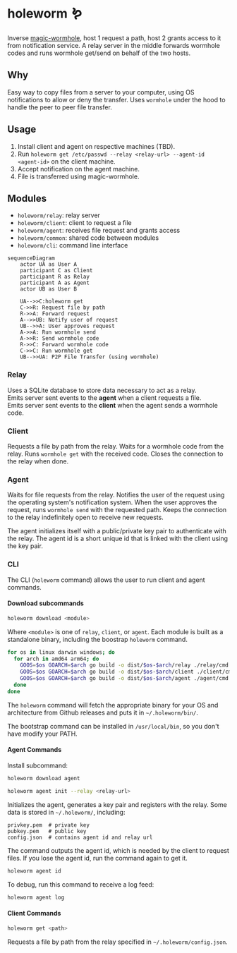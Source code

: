 # holeworm 🪱

Inverse [magic-wormhole](https://github.com/magic-wormhole/magic-wormhole), host 1 request a path, host 2 grants access to it from notification service.
A relay server in the middle forwards wormhole codes and runs wormhole get/send on behalf of the two hosts.

## Why

Easy way to copy files from a server to your computer, using OS notifications to allow or deny the transfer.
Uses `wormhole` under the hood to handle the peer to peer file transfer.

## Usage

1. Install client and agent on respective machines (TBD).
2. Run `holeworm get /etc/passwd --relay <relay-url> --agent-id <agent-id>` on the client machine.
3. Accept notification on the agent machine.
4. File is transferred using magic-wormhole.

## Modules

- `holeworm/relay`: relay server
- `holeworm/client`: client to request a file
- `holeworm/agent`: receives file request and grants access
- `holeworm/common`: shared code between modules
- `holeworm/cli`: command line interface

```mermaid
sequenceDiagram
    actor UA as User A
    participant C as Client
    participant R as Relay
    participant A as Agent
    actor UB as User B

    UA-->>C:holeworm get
    C->>R: Request file by path
    R->>A: Forward request
    A-->>UB: Notify user of request
    UB-->>A: User approves request
    A->>A: Run wormhole send
    A->>R: Send wormhole code
    R->>C: Forward wormhole code
    C->>C: Run wormhole get
    UB-->>UA: P2P File Transfer (using wormhole)
```

### Relay

Uses a SQLite database to store data necessary to act as a relay.   
Emits server sent events to the **agent** when a client requests a file.   
Emits server sent events to the **client** when the agent sends a wormhole code. 

### Client

Requests a file by path from the relay.
Waits for a wormhole code from the relay.
Runs `wormhole get` with the received code.
Closes the connection to the relay when done.

### Agent

Waits for file requests from the relay.
Notifies the user of the request using the operating system's notification system.
When the user approves the request, runs `wormhole send` with the requested path.
Keeps the connection to the relay indefinitely open to receive new requests.

The agent initializes itself with a public/private key pair to authenticate with the relay.
The agent id is a short unique id that is linked with the client using the key pair.

### CLI

The CLI (`holeworm` command) allows the user to run client and agent commands.

#### Download subcommands

```bash
holeworm download <module>
```

Where `<module>` is one of `relay`, `client`, or `agent`.
Each module is built as a standalone binary, including the boostrap `holeworm` command.

```bash
for os in linux darwin windows; do
  for arch in amd64 arm64; do
    GOOS=$os GOARCH=$arch go build -o dist/$os-$arch/relay ./relay/cmd
    GOOS=$os GOARCH=$arch go build -o dist/$os-$arch/client ./client/cmd
    GOOS=$os GOARCH=$arch go build -o dist/$os-$arch/agent ./agent/cmd
  done
done
```

The `holeworm` command will fetch the appropriate binary for your OS and architecture from Github releases
and puts it in `~/.holeworm/bin/`.

The bootstrap command can be installed in `/usr/local/bin`, so you don't have modify your PATH.

#### Agent Commands

Install subcommand:

```bash
holeworm download agent
```

```bash
holeworm agent init --relay <relay-url>
``` 

Initializes the agent, generates a key pair and registers with the relay.
Some data is stored in `~/.holeworm/`, including:

```
privkey.pem  # private key
pubkey.pem   # public key
config.json  # contains agent id and relay url
```

The command outputs the agent id, which is needed by the client to request files.
If you lose the agent id, run the command again to get it.

```bash
holeworm agent id
``` 

To debug, run this command to receive a log feed:

```bash
holeworm agent log 
```

#### Client Commands

```bash
holeworm get <path>
```

Requests a file by path from the relay specified in `~/.holeworm/config.json`.











